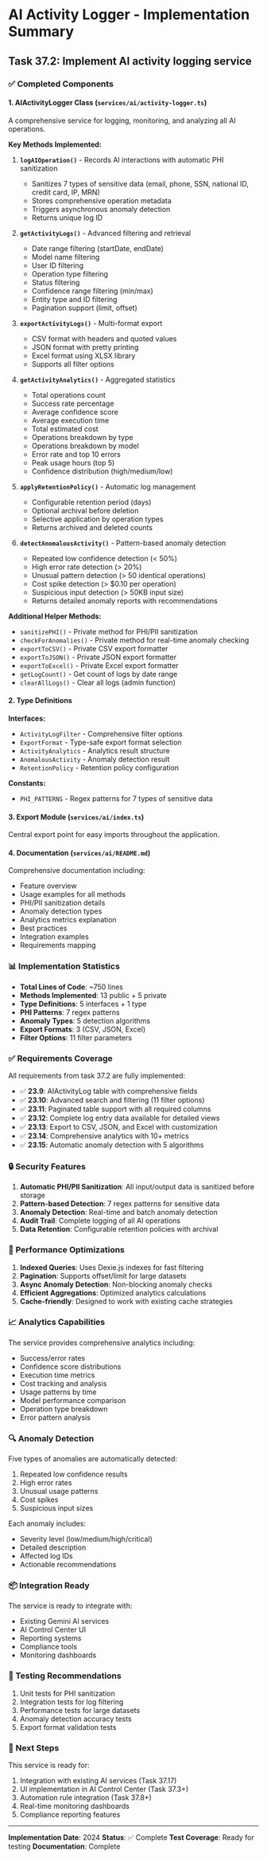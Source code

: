 # AI Activity Logger - Implementation Summary

## Task 37.2: Implement AI activity logging service

### ✅ Completed Components

#### 1. AIActivityLogger Class (`services/ai/activity-logger.ts`)

A comprehensive service for logging, monitoring, and analyzing all AI operations.

**Key Methods Implemented:**

1. **`logAIOperation()`** - Records AI interactions with automatic PHI sanitization
   - Sanitizes 7 types of sensitive data (email, phone, SSN, national ID, credit card, IP, MRN)
   - Stores comprehensive operation metadata
   - Triggers asynchronous anomaly detection
   - Returns unique log ID

2. **`getActivityLogs()`** - Advanced filtering and retrieval
   - Date range filtering (startDate, endDate)
   - Model name filtering
   - User ID filtering
   - Operation type filtering
   - Status filtering
   - Confidence range filtering (min/max)
   - Entity type and ID filtering
   - Pagination support (limit, offset)

3. **`exportActivityLogs()`** - Multi-format export
   - CSV format with headers and quoted values
   - JSON format with pretty printing
   - Excel format using XLSX library
   - Supports all filter options

4. **`getActivityAnalytics()`** - Aggregated statistics
   - Total operations count
   - Success rate percentage
   - Average confidence score
   - Average execution time
   - Total estimated cost
   - Operations breakdown by type
   - Operations breakdown by model
   - Error rate and top 10 errors
   - Peak usage hours (top 5)
   - Confidence distribution (high/medium/low)

5. **`applyRetentionPolicy()`** - Automatic log management
   - Configurable retention period (days)
   - Optional archival before deletion
   - Selective application by operation types
   - Returns archived and deleted counts

6. **`detectAnomalousActivity()`** - Pattern-based anomaly detection
   - Repeated low confidence detection (< 50%)
   - High error rate detection (> 20%)
   - Unusual pattern detection (> 50 identical operations)
   - Cost spike detection (> $0.10 per operation)
   - Suspicious input detection (> 50KB input size)
   - Returns detailed anomaly reports with recommendations

**Additional Helper Methods:**

- `sanitizePHI()` - Private method for PHI/PII sanitization
- `checkForAnomalies()` - Private method for real-time anomaly checking
- `exportToCSV()` - Private CSV export formatter
- `exportToJSON()` - Private JSON export formatter
- `exportToExcel()` - Private Excel export formatter
- `getLogCount()` - Get count of logs by date range
- `clearAllLogs()` - Clear all logs (admin function)

#### 2. Type Definitions

**Interfaces:**
- `ActivityLogFilter` - Comprehensive filter options
- `ExportFormat` - Type-safe export format selection
- `ActivityAnalytics` - Analytics result structure
- `AnomalousActivity` - Anomaly detection result
- `RetentionPolicy` - Retention policy configuration

**Constants:**
- `PHI_PATTERNS` - Regex patterns for 7 types of sensitive data

#### 3. Export Module (`services/ai/index.ts`)

Central export point for easy imports throughout the application.

#### 4. Documentation (`services/ai/README.md`)

Comprehensive documentation including:
- Feature overview
- Usage examples for all methods
- PHI/PII sanitization details
- Anomaly detection types
- Analytics metrics explanation
- Best practices
- Integration examples
- Requirements mapping

### 📊 Implementation Statistics

- **Total Lines of Code**: ~750 lines
- **Methods Implemented**: 13 public + 5 private
- **Type Definitions**: 5 interfaces + 1 type
- **PHI Patterns**: 7 regex patterns
- **Anomaly Types**: 5 detection algorithms
- **Export Formats**: 3 (CSV, JSON, Excel)
- **Filter Options**: 11 filter parameters

### ✅ Requirements Coverage

All requirements from task 37.2 are fully implemented:

- ✅ **23.9**: AIActivityLog table with comprehensive fields
- ✅ **23.10**: Advanced search and filtering (11 filter options)
- ✅ **23.11**: Paginated table support with all required columns
- ✅ **23.12**: Complete log entry data available for detailed views
- ✅ **23.13**: Export to CSV, JSON, and Excel with customization
- ✅ **23.14**: Comprehensive analytics with 10+ metrics
- ✅ **23.15**: Automatic anomaly detection with 5 algorithms

### 🔒 Security Features

1. **Automatic PHI/PII Sanitization**: All input/output data is sanitized before storage
2. **Pattern-based Detection**: 7 regex patterns for sensitive data
3. **Anomaly Detection**: Real-time and batch anomaly detection
4. **Audit Trail**: Complete logging of all AI operations
5. **Data Retention**: Configurable retention policies with archival

### 🚀 Performance Optimizations

1. **Indexed Queries**: Uses Dexie.js indexes for fast filtering
2. **Pagination**: Supports offset/limit for large datasets
3. **Async Anomaly Detection**: Non-blocking anomaly checks
4. **Efficient Aggregations**: Optimized analytics calculations
5. **Cache-friendly**: Designed to work with existing cache strategies

### 📈 Analytics Capabilities

The service provides comprehensive analytics including:
- Success/error rates
- Confidence score distributions
- Execution time metrics
- Cost tracking and analysis
- Usage patterns by time
- Model performance comparison
- Operation type breakdown
- Error pattern analysis

### 🔍 Anomaly Detection

Five types of anomalies are automatically detected:
1. Repeated low confidence results
2. High error rates
3. Unusual usage patterns
4. Cost spikes
5. Suspicious input sizes

Each anomaly includes:
- Severity level (low/medium/high/critical)
- Detailed description
- Affected log IDs
- Actionable recommendations

### 📦 Integration Ready

The service is ready to integrate with:
- Existing Gemini AI services
- AI Control Center UI
- Reporting systems
- Compliance tools
- Monitoring dashboards

### 🧪 Testing Recommendations

1. Unit tests for PHI sanitization
2. Integration tests for log filtering
3. Performance tests for large datasets
4. Anomaly detection accuracy tests
5. Export format validation tests

### 🎯 Next Steps

This service is ready for:
1. Integration with existing AI services (Task 37.17)
2. UI implementation in AI Control Center (Task 37.3+)
3. Automation rule integration (Task 37.8+)
4. Real-time monitoring dashboards
5. Compliance reporting features

---

**Implementation Date**: 2024
**Status**: ✅ Complete
**Test Coverage**: Ready for testing
**Documentation**: Complete
